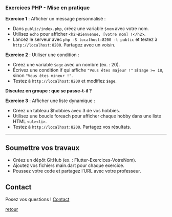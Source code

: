 ### Exercices PHP - Mise en pratique

**Exercice 1** : Afficher un message personnalisé :
- Dans `public/index.php`, créez une variable `$nom` avec votre nom. 
- Utilisez `echo` pour afficher `<h2>Bienvenue, [votre nom] !</h2>`. 
- Lancez le serveur avec `php -S localhost:8200 -t public` et testez à `http://localhost:8200`. 
Partagez avec un voisin. 

**Exercice 2** : Utiliser une condition :
- Créez une variable `$age` avec un nombre (ex. : 20). 
- Écrivez une condition if qui affiche `"Vous êtes majeur !"` si `$age >= 18`, sinon `"Vous êtes mineur !"`. 
- Testez à `http://localhost:8200` et modifiez `$age`. 

**Discutez en groupe : que se passe-t-il ?**

**Exercice 3** : Afficher une liste dynamique :
- Créez un tableau $hobbies avec 3 de vos hobbies. 
- Utilisez une boucle foreach pour afficher chaque hobby dans une liste HTML `<ul><li>`. 
- Testez à `http://localhost:8200`. 
Partagez vos résultats. 

---

## Soumettre vos travaux

- Créez un dépôt GitHub (ex. : Flutter-Exercices-VotreNom). 
- Ajoutez vos fichiers main.dart pour chaque exercice. 
- Poussez votre code et partagez l’URL avec votre professeur. 

## Contact

Posez vos questions ! [Contact](contact.md)


[retour](../../php.md)
